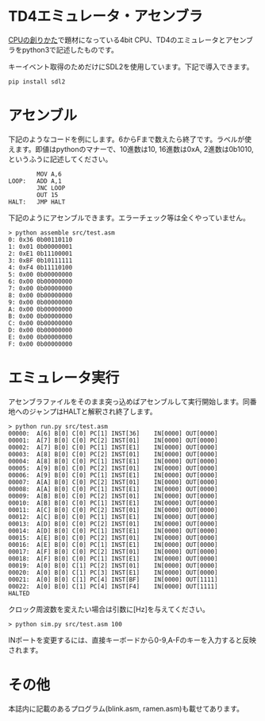 
# TD4エミュレータ・アセンブラ

[CPUの創りかた](https://www.amazon.co.jp/dp/4839909865)で題材になっている4bit CPU、TD4のエミュレータとアセンブラをpython3で記述したものです。

キーイベント取得のためだけにSDL2を使用しています。下記で導入できます。

```
pip install sdl2
```

# アセンブル

下記のようなコードを例にします。6からFまで数えたら終了です。ラベルが使えます。即値はpythonのマナーで、10進数は10, 16進数は0xA, 2進数は0b1010,というふうに記述してください。

```
        MOV A,6
LOOP:   ADD A,1
        JNC LOOP
        OUT 15
HALT:   JMP HALT
```

下記のようにアセンブルできます。エラーチェック等は全くやっていません。

```
> python assemble src/test.asm
0: 0x36 0b00110110
1: 0x01 0b00000001
2: 0xE1 0b11100001
3: 0xBF 0b10111111
4: 0xF4 0b11110100
5: 0x00 0b00000000
6: 0x00 0b00000000
7: 0x00 0b00000000
8: 0x00 0b00000000
9: 0x00 0b00000000
A: 0x00 0b00000000
B: 0x00 0b00000000
C: 0x00 0b00000000
D: 0x00 0b00000000
E: 0x00 0b00000000
F: 0x00 0b00000000
```

# エミュレータ実行

アセンブラファイルをそのまま突っ込めばアセンブルして実行開始します。同番地へのジャンプはHALTと解釈され終了します。

```
> python run.py src/test.asm
00000:  A[6] B[0] C[0] PC[1] INST[36]    IN[0000] OUT[0000]
00001:  A[7] B[0] C[0] PC[2] INST[01]    IN[0000] OUT[0000]
00002:  A[7] B[0] C[0] PC[1] INST[E1]    IN[0000] OUT[0000]
00003:  A[8] B[0] C[0] PC[2] INST[01]    IN[0000] OUT[0000]
00004:  A[8] B[0] C[0] PC[1] INST[E1]    IN[0000] OUT[0000]
00005:  A[9] B[0] C[0] PC[2] INST[01]    IN[0000] OUT[0000]
00006:  A[9] B[0] C[0] PC[1] INST[E1]    IN[0000] OUT[0000]
00007:  A[A] B[0] C[0] PC[2] INST[01]    IN[0000] OUT[0000]
00008:  A[A] B[0] C[0] PC[1] INST[E1]    IN[0000] OUT[0000]
00009:  A[B] B[0] C[0] PC[2] INST[01]    IN[0000] OUT[0000]
00010:  A[B] B[0] C[0] PC[1] INST[E1]    IN[0000] OUT[0000]
00011:  A[C] B[0] C[0] PC[2] INST[01]    IN[0000] OUT[0000]
00012:  A[C] B[0] C[0] PC[1] INST[E1]    IN[0000] OUT[0000]
00013:  A[D] B[0] C[0] PC[2] INST[01]    IN[0000] OUT[0000]
00014:  A[D] B[0] C[0] PC[1] INST[E1]    IN[0000] OUT[0000]
00015:  A[E] B[0] C[0] PC[2] INST[01]    IN[0000] OUT[0000]
00016:  A[E] B[0] C[0] PC[1] INST[E1]    IN[0000] OUT[0000]
00017:  A[F] B[0] C[0] PC[2] INST[01]    IN[0000] OUT[0000]
00018:  A[F] B[0] C[0] PC[1] INST[E1]    IN[0000] OUT[0000]
00019:  A[0] B[0] C[1] PC[2] INST[01]    IN[0000] OUT[0000]
00020:  A[0] B[0] C[1] PC[3] INST[E1]    IN[0000] OUT[0000]
00021:  A[0] B[0] C[1] PC[4] INST[BF]    IN[0000] OUT[1111]
00022:  A[0] B[0] C[1] PC[4] INST[F4]    IN[0000] OUT[1111]
HALTED
```

クロック周波数を変えたい場合は引数に[Hz]を与えてください。

```
> python sim.py src/test.asm 100
```

INポートを変更するには、直接キーボードから0-9,A-Fのキーを入力すると反映されます。

# その他

本誌内に記載のあるプログラム(blink.asm, ramen.asm)も載せてあります。

